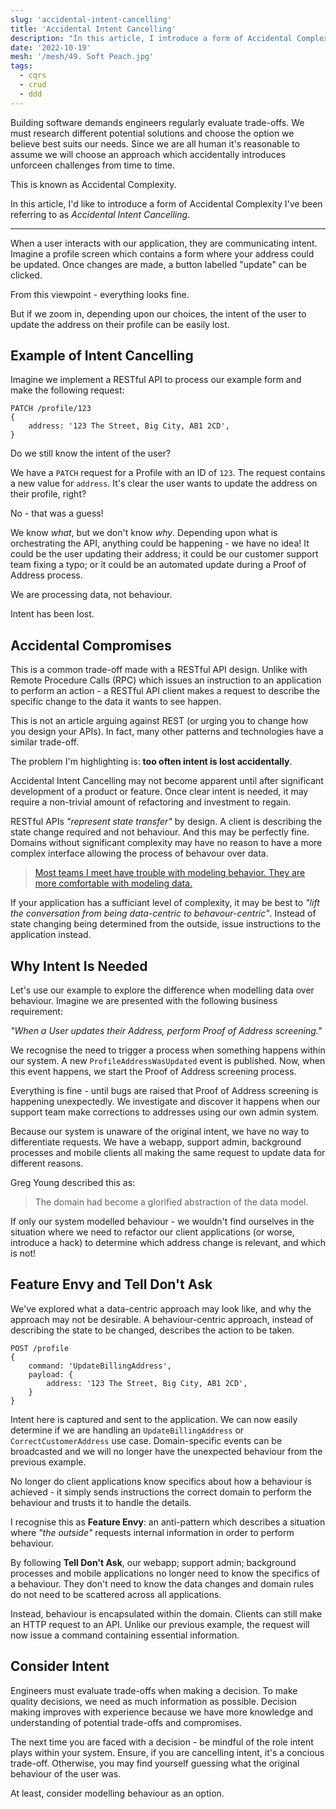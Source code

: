 ```yaml
---
slug: 'accidental-intent-cancelling'
title: 'Accidental Intent Cancelling'
description: "In this article, I introduce a form of Accidental Complexity I've been referring to as Accidental Intent Cancelling."
date: '2022-10-19'
mesh: '/mesh/49. Soft Peach.jpg'
tags:
  - cqrs
  - crud
  - ddd
---
```


Building software demands engineers regularly evaluate trade-offs. We must research different potential solutions and choose the option we believe best suits our needs. Since we are all human it's reasonable to assume we will choose an approach which accidentally introduces unforceen challenges from time to time.

This is known as Accidental Complexity.

In this article, I'd like to introduce a form of Accidental Complexity I've been referring to as _Accidental Intent Cancelling_.

---

When a user interacts with our application, they are communicating intent. Imagine a profile screen which contains a form where your address could be updated. Once changes are made, a button labelled "update" can be clicked.

From this viewpoint - everything looks fine.

But if we zoom in, depending upon our choices, the intent of the user to update the address on their profile can be easily lost.

## Example of Intent Cancelling

Imagine we implement a RESTful API to process our example form and make the following request:

```http
PATCH /profile/123
{
    address: '123 The Street, Big City, AB1 2CD',
}
```

Do we still know the intent of the user?

We have a `PATCH` request for a Profile with an ID of `123`. The request contains a new value for `address`. It's clear the user wants to update the address on their profile, right?

No - that was a guess!

We know _what_, but we don't know _why_. Depending upon what is orchestrating the API, anything could be happening - we have no idea! It could be the user updating their address; it could be our customer support team fixing a typo; or it could be an automated update during a Proof of Address process.

We are processing data, not behaviour.

Intent has been lost.


## Accidental Compromises

This is a common trade-off made with a RESTful API design. Unlike with Remote Procedure Calls (RPC) which issues an instruction to an application to perform an action - a RESTful API client makes a request to describe the specific change to the data it wants to see happen.

This is not an article arguing against REST (or urging you to change how you design your APIs). In fact, many other patterns and technologies have a similar trade-off.

The problem I'm highlighting is: **too often intent is lost accidentally**.

Accidental Intent Cancelling may not become apparent until after significant development of a product or feature. Once clear intent is needed, it may require a non-trivial amount of refactoring and investment to regain.

RESTful APIs _"represent state transfer"_ by design. A client is describing the state change required and not behaviour. And this may be perfectly fine. Domains without significant complexity may have no reason to have a more complex interface allowing the process of behavour over data.

> [Most teams I meet have trouble with modeling behavior. They are more comfortable with modeling data.](https://twitter.com/yreynhout/status/1579750607992532993)

If your application has a sufficiant level of complexity, it may be best to _"lift the conversation from being data-centric to behavour-centric"_. Instead of state changing being determined from the outside, issue instructions to the application instead.


## Why Intent Is Needed

Let's use our example to explore the difference when modelling data over behaviour. Imagine we are presented with the following business requirement:

_"When a User updates their Address, perform Proof of Address screening."_

We recognise the need to trigger a process when something happens within our system. A new `ProfileAddressWasUpdated` event is published. Now, when this event happens, we start the Proof of Address screening process.

Everything is fine - until bugs are raised that Proof of Address screening is happening unexpectedly. We investigate and discover it happens when our support team make corrections to addresses using our own admin system.

Because our system is unaware of the original intent, we have no way to differentiate requests. We have a webapp, support admin, background processes and mobile clients all making the same request to update data for different reasons.

Greg Young described this as:
> The domain had become a glorified abstraction of the data model.

If only our system modelled behaviour - we wouldn't find ourselves in the situation where we need to refactor our client applications (or worse, introduce a hack) to determine which address change is relevant, and which is not!

## Feature Envy and Tell Don't Ask

We've explored what a data-centric approach may look like, and why the approach may not be desirable. A behaviour-centric approach, instead of describing the state to be changed, describes the action to be taken.

```
POST /profile
{
    command: 'UpdateBillingAddress',
    payload: {
        address: '123 The Street, Big City, AB1 2CD',
    }
}
```

Intent here is captured and sent to the application. We can now easily determine if we are handling an `UpdateBillingAddress` or `CorrectCustomerAddress` use case. Domain-specific events can be broadcasted and we will no longer have the unexpected behaviour from the previous example.

No longer do client applications know specifics about how a behaviour is achieved - it simply sends instructions the correct domain to perform the behaviour and trusts it to handle the details.

I recognise this as **Feature Envy**: an anti-pattern which describes a situation where _"the outside"_ requests internal information in order to perform behaviour.

By following **Tell Don't Ask**, our webapp; support admin; background processes and mobile applications no longer need to know the specifics of a behaviour. They don't need to know the data changes and domain rules do not need to be scattered across all applications.

Instead, behaviour is encapsulated within the domain. Clients can still make an HTTP request to an API. Unlike our previous example, the request will now issue a command containing essential information.

## Consider Intent

Engineers must evaluate trade-offs when making a decision. To make quality decisions, we need as much information as possible. Decision making improves with experience because we have more knowledge and understanding of potential trade-offs and compromises.

The next time you are faced with a decision - be mindful of the role intent plays within your system. Ensure, if you are cancelling intent, it's a concious trade-off. Otherwise, you may find yourself guessing what the original behaviour of the user was.

At least, consider modelling behaviour as an option.
